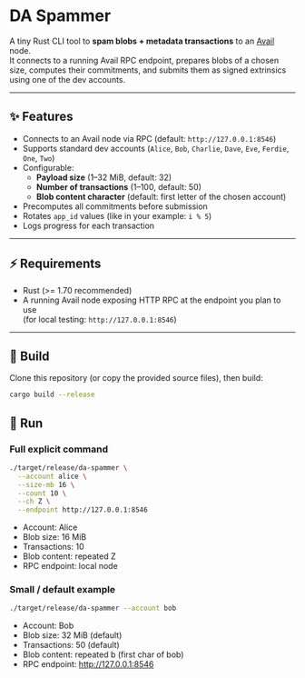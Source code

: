 # DA Spammer

A tiny Rust CLI tool to **spam blobs + metadata transactions** to an [Avail](https://www.availproject.org/) node.  
It connects to a running Avail RPC endpoint, prepares blobs of a chosen size, computes their commitments, and submits them as signed extrinsics using one of the dev accounts.

---

## ✨ Features

- Connects to an Avail node via RPC (default: `http://127.0.0.1:8546`)
- Supports standard dev accounts (`Alice`, `Bob`, `Charlie`, `Dave`, `Eve`, `Ferdie`, `One`, `Two`)
- Configurable:
  - **Payload size** (1–32 MiB, default: 32)
  - **Number of transactions** (1–100, default: 50)
  - **Blob content character** (default: first letter of the chosen account)
- Precomputes all commitments before submission
- Rotates `app_id` values (like in your example: `i % 5`)
- Logs progress for each transaction

---

## ⚡ Requirements

- Rust (>= 1.70 recommended)
- A running Avail node exposing HTTP RPC at the endpoint you plan to use  
  (for local testing: `http://127.0.0.1:8546`)

---

## 🔧 Build

Clone this repository (or copy the provided source files), then build:

```bash
cargo build --release
```

## 🚀 Run

### Full explicit command

```bash
./target/release/da-spammer \
  --account alice \
  --size-mb 16 \
  --count 10 \
  --ch Z \
  --endpoint http://127.0.0.1:8546
```

- Account: Alice
- Blob size: 16 MiB
- Transactions: 10
- Blob content: repeated Z
- RPC endpoint: local node

### Small / default example

```bash
./target/release/da-spammer --account bob
```

- Account: Bob
- Blob size: 32 MiB (default)
- Transactions: 50 (default)
- Blob content: repeated b (first char of bob)
- RPC endpoint: http://127.0.0.1:8546
